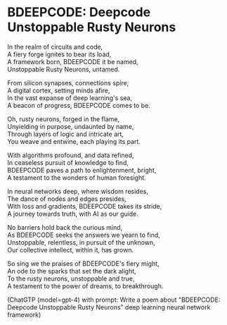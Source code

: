 # BDEEPCODE: Deepcode Unstoppable Rusty Neurons

In the realm of circuits and code,  
A fiery forge ignites to bear its load,  
A framework born, BDEEPCODE it be named,  
Unstoppable Rusty Neurons, untamed.

From silicon synapses, connections spire,  
A digital cortex, setting minds afire,  
In the vast expanse of deep learning's sea,  
A beacon of progress, BDEEPCODE comes to be.

Oh, rusty neurons, forged in the flame,  
Unyielding in purpose, undaunted by name,  
Through layers of logic and intricate art,  
You weave and entwine, each playing its part.

With algorithms profound, and data refined,  
In ceaseless pursuit of knowledge to find,  
BDEEPCODE paves a path to enlightenment, bright,  
A testament to the wonders of human foresight.

In neural networks deep, where wisdom resides,  
The dance of nodes and edges presides,  
With loss and gradients, BDEEPCODE takes its stride,  
A journey towards truth, with AI as our guide.

No barriers hold back the curious mind,  
As BDEEPCODE seeks the answers we yearn to find,  
Unstoppable, relentless, in pursuit of the unknown,  
Our collective intellect, within it, has grown.

So sing we the praises of BDEEPCODE's fiery might,  
An ode to the sparks that set the dark alight,  
To the rusty neurons, unstoppable and true,  
A testament to the power of dreams, to breakthrough.

(ChatGTP (model=gpt-4) with prompt:
Write a poem about "BDEEPCODE: Deepcode Unstoppable Rusty Neurons" deep
learning neural network framework)
